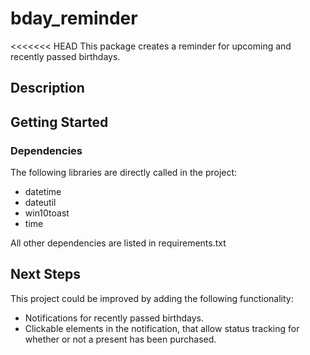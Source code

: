 # bday_reminder
<<<<<<< HEAD
This package creates a reminder for upcoming and recently passed birthdays.

## Description


## Getting Started

### Dependencies
The following libraries are directly called in the project:
* datetime
* dateutil
* win10toast
* time

All other dependencies are listed in requirements.txt
## Next Steps
This project could be improved by adding the following functionality:
* Notifications for recently passed birthdays.
* Clickable elements in the notification, that allow status tracking for whether or not a present has been purchased.
